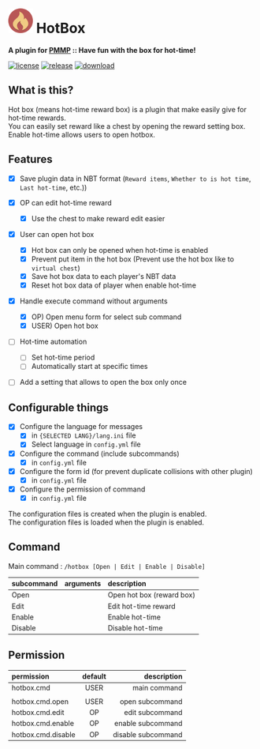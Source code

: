 # <img src="./assets/icon/index.svg" height="50" width="50"> HotBox
__A plugin for [PMMP](https://pmmp.io) :: Have fun with the box for hot-time!__

[![license](https://img.shields.io/github/license/PresentKim/HotBox-PMMP.svg?label=License)](LICENSE)
[![release](https://img.shields.io/github/release/PresentKim/HotBox-PMMP.svg?label=Release)](https://github.com/PresentKim/HotBox-PMMP/releases/latest)
[![download](https://img.shields.io/github/downloads/PresentKim/HotBox-PMMP/total.svg?label=Download)](https://github.com/PresentKim/HotBox-PMMP/releases/latest)

## What is this? 
Hot box (means hot-time reward box) is a plugin that make easily give for hot-time rewards.  
You can easily set reward like a chest by opening the reward setting box.  
Enable hot-time allows users to open hotbox.  
  
## Features
- [x] Save plugin data in NBT format (`Reward items`, `Whether to is hot time`, `Last hot-time`, etc.))
- [x] OP can edit hot-time reward
  - [x] Use the chest to make reward edit easier  
- [x] User can open hot box
  - [x] Hot box can only be opened when hot-time is enabled  
  - [x] Prevent put item in the hot box (Prevent use the hot box like to `virtual chest`)  
  - [x] Save hot box data to each player's NBT data  
  - [x] Reset hot box data of player when enable hot-time  
- [x] Handle execute command without arguments  
  - [x] OP)   Open menu form for select sub command  
  - [x] USER) Open hot box  
- [ ] Hot-time automation
  - [ ] Set hot-time period  
  - [ ] Automatically start at specific times  
- [ ] Add a setting that allows to open the box only once  


## Configurable things
- [x] Configure the language for messages
  - [x] in `{SELECTED LANG}/lang.ini` file  
  - [x] Select language in `config.yml` file
- [x] Configure the command (include subcommands)
  - [x] in `config.yml` file
- [x] Configure the form id (for prevent duplicate collisions with other plugin)
  - [x] in `config.yml` file
- [x] Configure the permission of command  
  - [x] in `config.yml` file

The configuration files is created when the plugin is enabled.  
The configuration files is loaded  when the plugin is enabled.  


## Command
Main command : `/hotbox [Open | Edit | Enable | Disable]`

| subcommand | arguments | description               |
| :--------- | :-------- | :------------------------ |
| Open       |           | Open hot box (reward box) |
| Edit       |           | Edit hot-time reward      |
| Enable     |           | Enable hot-time           |
| Disable    |           | Disable hot-time          |



## Permission
| permission         | default |        description |
| :----------------- | :-----: | -----------------: |
| hotbox.cmd         |  USER   |       main command |
|                    |         |                    |
| hotbox.cmd.open    |  USER   |    open subcommand |
| hotbox.cmd.edit    |   OP    |    edit subcommand |
| hotbox.cmd.enable  |   OP    |  enable subcommand |
| hotbox.cmd.disable |   OP    | disable subcommand |
